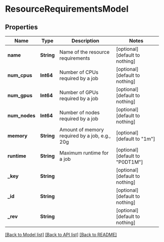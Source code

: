 # ResourceRequirementsModel


## Properties
Name | Type | Description | Notes
------------ | ------------- | ------------- | -------------
**name** | **String** | Name of the resource requirements | [optional] [default to nothing]
**num_cpus** | **Int64** | Number of CPUs required by a job | [optional] [default to nothing]
**num_gpus** | **Int64** | Number of GPUs required by a job | [optional] [default to nothing]
**num_nodes** | **Int64** | Number of nodes required by a job | [optional] [default to nothing]
**memory** | **String** | Amount of memory required by a job, e.g., 20g | [optional] [default to "1m"]
**runtime** | **String** | Maximum runtime for a job | [optional] [default to "P0DT1M"]
**_key** | **String** |  | [optional] [default to nothing]
**_id** | **String** |  | [optional] [default to nothing]
**_rev** | **String** |  | [optional] [default to nothing]


[[Back to Model list]](../README.md#models) [[Back to API list]](../README.md#api-endpoints) [[Back to README]](../README.md)


